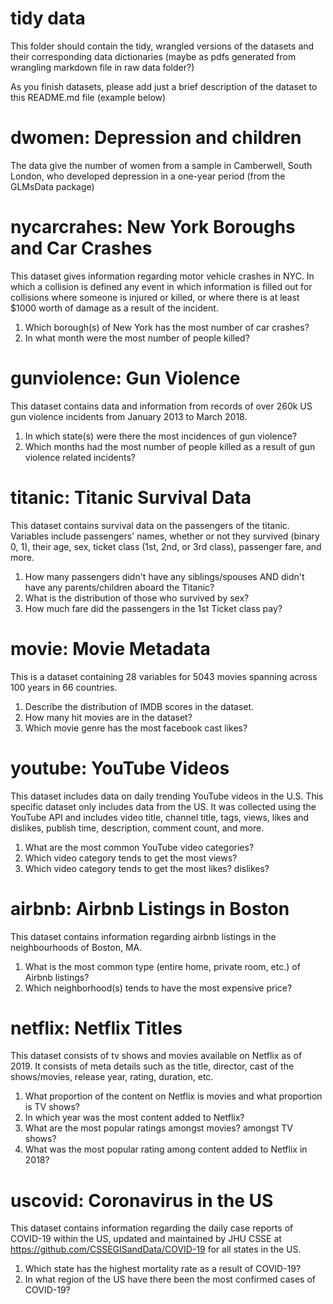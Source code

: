 # tidy data

This folder should contain the tidy, wrangled versions of the datasets and their corresponding data dictionaries (maybe as pdfs generated from wrangling markdown file in raw data folder?)

As you finish datasets, please add just a brief description of the dataset to this README.md file (example below)

# dwomen: Depression and children

The data give the number of women from a sample in Camberwell, South London, who developed depression in a one-year period (from the GLMsData package)

# nycarcrahes: New York Boroughs and Car Crashes

This dataset gives information regarding motor vehicle crashes in NYC. In which a collision is defined any event in which information is filled out for collisions where someone is injured or killed, or where there is at least $1000 worth of damage as a result of the incident.

1. Which borough(s) of New York has the most number of car crashes?
2. In what month were the most number of people killed?


# gunviolence: Gun Violence 

This dataset contains data and information from records of over 260k US gun violence incidents from January 2013 to March 2018.

1. In which state(s) were there the most incidences of gun violence?
2. Which months had the most number of people killed as a result of gun violence related incidents?


# titanic: Titanic Survival Data

This dataset contains survival data on the passengers of the titanic. Variables include passengers' names, whether or not they survived (binary 0, 1), their age, sex, ticket class (1st, 2nd, or 3rd class), passenger fare, and more.

1. How many passengers didn't have any siblings/spouses AND didn't have any parents/children aboard the Titanic?
2. What is the distribution of those who survived by sex?
3. How much fare did the passengers in the 1st Ticket class pay?

# movie: Movie Metadata

This is a dataset containing 28 variables for 5043 movies spanning across 100 years in 66 countries.

1. Describe the distribution of IMDB scores in the dataset. 
2. How many hit movies are in the dataset?
3. Which movie genre has the most facebook cast likes?

# youtube: YouTube Videos

This dataset includes data on daily trending YouTube videos in the U.S. This specific dataset only includes data from the US. It was collected using the YouTube API and includes video title, channel title, tags, views, likes and dislikes, publish time, description, comment count, and more.

1. What are the most common YouTube video categories?
2. Which video category tends to get the most views?
3. Which video category tends to get the most likes? dislikes?

# airbnb: Airbnb Listings in Boston

This dataset contains information regarding airbnb listings in the neighbourhoods of Boston, MA.

1. What is the most common type (entire home, private room, etc.) of Airbnb listings?
2. Which neighborhood(s) tends to have the most expensive price?

# netflix: Netflix Titles

This dataset consists of tv shows and movies available on Netflix as of 2019. It consists of meta details such as the title, director, cast of the shows/movies, release year, rating, duration, etc.

1. What proportion of the content on Netflix is movies and what proportion is TV shows?
2. In which year was the most content added to Netflix?
3. What are the most popular ratings amongst movies? amongst TV shows?
4. What was the most popular rating among content added to Netflix in 2018?

# uscovid: Coronavirus in the US

This dataset contains information regarding the daily case reports of COVID-19 within the US, updated and maintained by JHU CSSE at https://github.com/CSSEGISandData/COVID-19 for all states in the US.

1. Which state has the highest mortality rate as a result of COVID-19?
2. In what region of the US have there been the most confirmed cases of COVID-19? 

